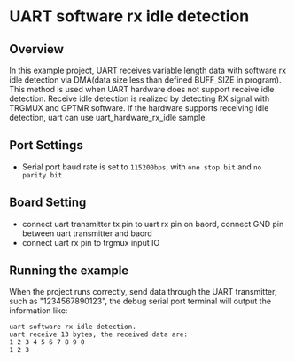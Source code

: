 # UART software rx idle detection

## Overview

In this example project, UART receives variable length data with software rx idle detection via DMA(data size less than defined BUFF_SIZE in program).
This method is used when UART hardware does not support receive idle detection. Receive idle detection is realized by detecting RX signal with TRGMUX and GPTMR software.
If the hardware supports receiving idle detection, uart can use uart_hardware_rx_idle sample.

## Port Settings

- Serial port baud rate is set to ``115200bps``, with ``one stop bit`` and ``no parity bit``

## Board Setting

- connect uart transmitter tx pin to uart rx pin on baord, connect GND pin between uart transmitter and baord
- connect uart rx pin to trgmux input IO

## Running the example

When the project runs correctly, send data through the UART transmitter, such as "1234567890123",  the debug serial port terminal will output the information like:
```
uart software rx idle detection.
uart receive 13 bytes, the received data are:
1 2 3 4 5 6 7 8 9 0
1 2 3

```